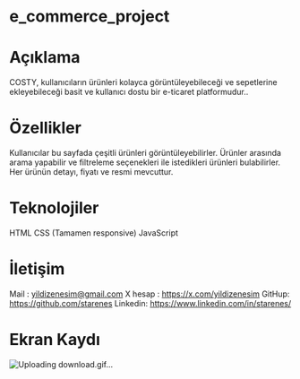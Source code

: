 # e_commerce_project

# Açıklama
COSTY, kullanıcıların ürünleri kolayca görüntüleyebileceği ve sepetlerine ekleyebileceği basit ve kullanıcı dostu bir e-ticaret platformudur..
# Özellikler
Kullanıcılar bu sayfada çeşitli ürünleri görüntüleyebilirler. Ürünler arasında arama yapabilir ve filtreleme seçenekleri ile istedikleri ürünleri bulabilirler. Her ürünün detayı, fiyatı ve resmi mevcuttur.
# Teknolojiler
HTML CSS (Tamamen responsive) JavaScript
# İletişim
Mail : yildizenesim@gmail.com X hesap : https://x.com/yildizenesim GitHup: https://github.com/starenes Linkedin: https://www.linkedin.com/in/starenes/
# Ekran Kaydı

![Uploading download.gif…]()

